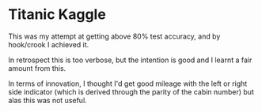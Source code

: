 # Titanic Kaggle

This was my attempt at getting above 80% test accuracy, and by hook/crook I achieved it.

In retrospect this is too verbose, but the intention is good and I learnt a fair amount from this.

In terms of innovation, I thought I'd get good mileage with the left or right side indicator (which is derived through the parity of the cabin number) but alas this was not useful.
